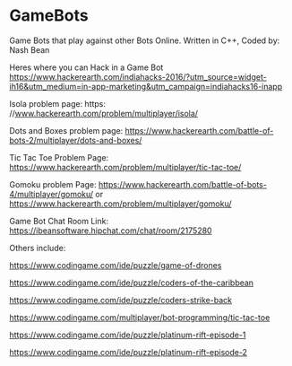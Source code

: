 # GameBots
Game Bots that play against other Bots Online.
Written in C++, Coded by: Nash Bean

Heres where you can Hack in a Game Bot
https://www.hackerearth.com/indiahacks-2016/?utm_source=widget-ih16&utm_medium=in-app-marketing&utm_campaign=indiahacks16-inapp

Isola problem page: https:
//www.hackerearth.com/problem/multiplayer/isola/

Dots and Boxes problem page: 
https://www.hackerearth.com/battle-of-bots-2/multiplayer/dots-and-boxes/

Tic Tac Toe Problem Page:
https://www.hackerearth.com/problem/multiplayer/tic-tac-toe/

Gomoku problem Page:
https://www.hackerearth.com/battle-of-bots-4/multiplayer/gomoku/
or 
https://www.hackerearth.com/problem/multiplayer/gomoku/

Game Bot Chat Room Link:
https://ibeansoftware.hipchat.com/chat/room/2175280

Others include:

https://www.codingame.com/ide/puzzle/game-of-drones

https://www.codingame.com/ide/puzzle/coders-of-the-caribbean

https://www.codingame.com/ide/puzzle/coders-strike-back

https://www.codingame.com/multiplayer/bot-programming/tic-tac-toe

https://www.codingame.com/ide/puzzle/platinum-rift-episode-1

https://www.codingame.com/ide/puzzle/platinum-rift-episode-2
